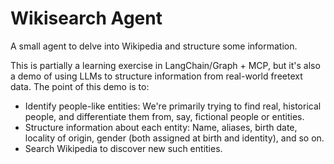 # Wikisearch Agent

A small agent to delve into Wikipedia and structure some information.

This is partially a learning exercise in LangChain/Graph + MCP, but it's also a demo of using LLMs to structure information from real-world freetext data. The point of this demo is to:

- Identify people-like entities: We're primarily trying to find real, historical people, and differentiate them from, say, fictional people or entities.
- Structure information about each entity: Name, aliases, birth date, locality of origin, gender (both assigned at birth and identity), and so on.
- Search Wikipedia to discover new such entities.
